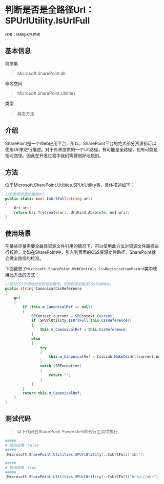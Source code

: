 # 判断是否是全路径Url：SPUrlUtility.IsUrlFull
    作者：杨柳@水杉网络


## 基本信息
程序集
> Microsoft.SharePoint.dll

命名空间
> Microsoft.SharePoint.Utilities

类型
> 静态方法

## 介绍
SharePoint是一个Web应用平台，所以，SharePoint平台的绝大部分资源都可以使用Url来进行描述。对于外界提供的一个Url路径，有可能是全路径，也有可能是相对路径。因此在开发过程中我们需要很好地甄别。

## 方法
位于Microsoft.SharePoint.Utilities.SPUrlUtility类，具体描述如下：
``` c#
//判断是否是全路径Url
public static bool IsUrlFull(string url)
{
    Uri uri;
    return Uri.TryCreate(url, UriKind.Absolute, out uri);
}


```


## 使用场景
在某些尽量需要全路径资源文件引用的情况下，可以使用此方法对资源文件路径进行校验，比如在SharePoint中，引入到页面的CSS资源文件路径，SharePoint就会做全路径的检测。

下面截取了`Microsoft.SharePoint.WebControls.CssRegistrationRecord`类中使用此方法的方式：

``` c#
//验证CSS引用地址是否是全路径，否则创造全路径CSS引用地址。
public string CanonicalCssReference
{
    get
    {
        if (this.m_CanonicalRef == null)
        {
            SPContext current = SPContext.Current;
            if (SPUrlUtility.IsUrlFull(this.CssReference))
            {
                this.m_CanonicalRef = this.CssReference;
            }
            else
            {
                try
                {
                    this.m_CanonicalRef = CssLink.MakeCssUrl(current.Web, 0, this.CssReference, current.IsDesignTime);
                }
                catch (SPException)
                {
                    return "";
                }
            }
        }
        return this.m_CanonicalRef;
    }
}
```

## 测试代码
> 以下代码在SharePoint Powershell命令行工具中执行

``` powershell
#####
# 输出结果：False
#####
[Microsoft.SharePoint.Utilities.SPUrlUtility]::IsUrlFull("abc");

#####
# 输出结果：True
#####
[Microsoft.SharePoint.Utilities.SPUrlUtility]::IsUrlFull("http://abc");

```
